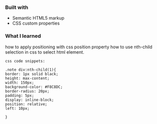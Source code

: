 ### Built with

- Semantic HTML5 markup
- CSS custom properties

### What I learned

how to apply positioning with css position property
how to use nth-child selection in css to select html element.

```
css code snippets:

.note div:nth-child(1){
border: 1px solid black;
height: max-content;
width: 150px;
background-color: #F8C8DC;
border-radius: 20px;
padding: 5px;
display: inline-block;
position: relative;
left: 10px;

}
```
